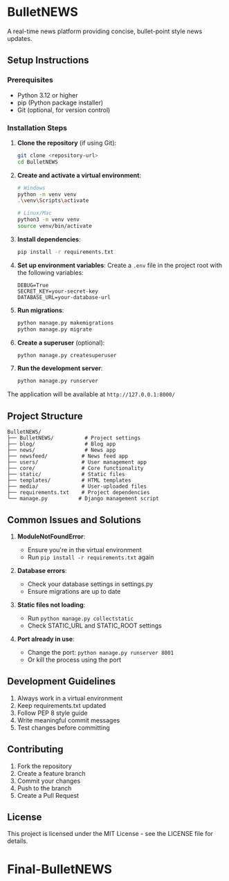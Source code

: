 # BulletNEWS

A real-time news platform providing concise, bullet-point style news updates.

## Setup Instructions

### Prerequisites

- Python 3.12 or higher
- pip (Python package installer)
- Git (optional, for version control)

### Installation Steps

1. **Clone the repository** (if using Git):

   ```bash
   git clone <repository-url>
   cd BulletNEWS
   ```

2. **Create and activate a virtual environment**:

   ```bash
   # Windows
   python -m venv venv
   .\venv\Scripts\activate

   # Linux/Mac
   python3 -m venv venv
   source venv/bin/activate
   ```

3. **Install dependencies**:

   ```bash
   pip install -r requirements.txt
   ```

4. **Set up environment variables**:
   Create a `.env` file in the project root with the following variables:

   ```
   DEBUG=True
   SECRET_KEY=your-secret-key
   DATABASE_URL=your-database-url
   ```

5. **Run migrations**:

   ```bash
   python manage.py makemigrations
   python manage.py migrate
   ```

6. **Create a superuser** (optional):

   ```bash
   python manage.py createsuperuser
   ```

7. **Run the development server**:
   ```bash
   python manage.py runserver
   ```

The application will be available at `http://127.0.0.1:8000/`

## Project Structure

```
BulletNEWS/
├── BulletNEWS/          # Project settings
├── blog/                # Blog app
├── news/                # News app
├── newsfeed/           # News feed app
├── users/              # User management app
├── core/               # Core functionality
├── static/             # Static files
├── templates/          # HTML templates
├── media/              # User-uploaded files
├── requirements.txt    # Project dependencies
└── manage.py          # Django management script
```

## Common Issues and Solutions

1. **ModuleNotFoundError**:

   - Ensure you're in the virtual environment
   - Run `pip install -r requirements.txt` again

2. **Database errors**:

   - Check your database settings in settings.py
   - Ensure migrations are up to date

3. **Static files not loading**:

   - Run `python manage.py collectstatic`
   - Check STATIC_URL and STATIC_ROOT settings

4. **Port already in use**:
   - Change the port: `python manage.py runserver 8001`
   - Or kill the process using the port

## Development Guidelines

1. Always work in a virtual environment
2. Keep requirements.txt updated
3. Follow PEP 8 style guide
4. Write meaningful commit messages
5. Test changes before committing

## Contributing

1. Fork the repository
2. Create a feature branch
3. Commit your changes
4. Push to the branch
5. Create a Pull Request

## License

This project is licensed under the MIT License - see the LICENSE file for details.
# Final-BulletNEWS
